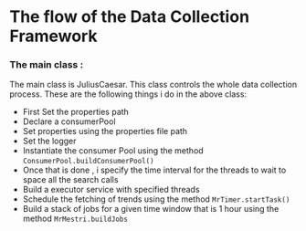 # The flow of the Data Collection Framework

### The main class :

The main class is JuliusCaesar. This class controls the whole data collection process.
These are the following things i do in the above class:

* First Set the properties path
* Declare a consumerPool
* Set properties using the properties file path
* Set the logger
* Instantiate the consumer Pool using the method <code>ConsumerPool.buildConsumerPool()</code>
* Once that is done , i specify the time interval for the threads to wait to space all the search calls
* Build a executor service with specified threads
* Schedule the fetching of trends using the method <code>MrTimer.startTask()</code>
* Build a stack of jobs for a given time window that is 1 hour using the method <code>MrMestri.buildJobs</code>


